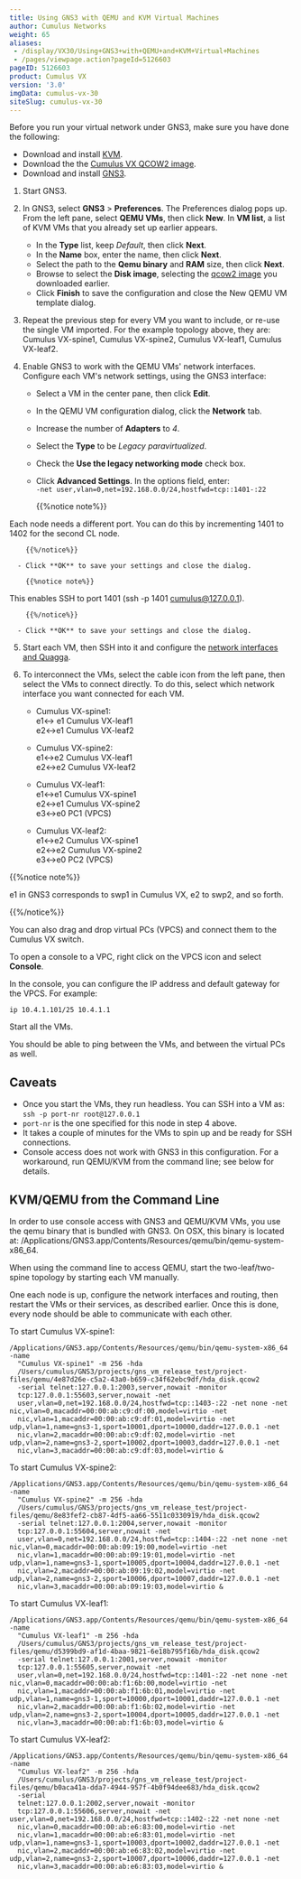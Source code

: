 ```yaml
---
title: Using GNS3 with QEMU and KVM Virtual Machines
author: Cumulus Networks
weight: 65
aliases:
 - /display/VX30/Using+GNS3+with+QEMU+and+KVM+Virtual+Machines
 - /pages/viewpage.action?pageId=5126603
pageID: 5126603
product: Cumulus VX
version: '3.0'
imgData: cumulus-vx-30
siteSlug: cumulus-vx-30
---
```

Before you run your virtual network under GNS3, make sure you have done
the following:

  - Download and install [KVM](http://www.linux-kvm.org/page/Downloads).
  - Download the the [Cumulus VX QCOW2 image](https://cumulusnetworks.com/cumulus-vx/download/).
  - Download and install
    [GNS3](https://community.gns3.com/login.jspa?referer=/community/software/download).

1.  Start GNS3.

2.  In GNS3, select **GNS3** \> **Preferences**. The Preferences dialog
    pops up. From the left pane, select **QEMU VMs**, then click
    **New**. In **VM list**, a list of KVM VMs that you already set up
    earlier appears.
    
      - In the **Type** list, keep *Default*, then click **Next**.
      - In the **Name** box, enter the name, then click **Next**.
      - Select the path to the **Qemu binary** and **RAM** size, then
        click **Next**.
      - Browse to select the **Disk image**, selecting the [qcow2
        image](https://cumulusnetworks.com/cumulus-vx/download/) you
        downloaded earlier.
      - Click **Finish** to save the configuration and close the New
        QEMU VM template dialog.

3.  Repeat the previous step for every VM you want to include, or re-use
    the single VM imported. For the example topology above, they are:
    Cumulus VX-spine1, Cumulus VX-spine2, Cumulus VX-leaf1, Cumulus
    VX-leaf2.

4.  Enable GNS3 to work with the QEMU VMs' network interfaces. Configure
    each VM's network settings, using the GNS3 interface:
    
      - Select a VM in the center pane, then click **Edit**.
      - In the QEMU VM configuration dialog, click the **Network** tab.
      - Increase the number of **Adapters** to *4*.
      - Select the **Type** to be *Legacy paravirtualized*.
      - Check the **Use the legacy networking mode** check box.
      - Click **Advanced Settings**. In the options field, enter:  
        `-net user,vlan=0,net=192.168.0.0/24,hostfwd=tcp::1401-:22`
        
        {{%notice note%}}
        
Each node needs a different port. You can do this by
        incrementing 1401 to 1402 for the second CL node.
        
        {{%/notice%}}
    
      - Click **OK** to save your settings and close the dialog.
        
        {{%notice note%}}
        
This enables SSH to port 1401 (ssh -p 1401 cumulus@127.0.0.1).
        
        {{%/notice%}}
    
      - Click **OK** to save your settings and close the dialog.

5.  Start each VM, then SSH into it and configure the [network
    interfaces and
    Quagga](http://docs.cumulusnetworks.com/display/VX/Configuring+the+Network+Interfaces+and+Quagga).

6.  To interconnect the VMs, select the cable icon from the left pane,
    then select the VMs to connect directly. To do this, select which
    network interface you want connected for each VM.
    
      - Cumulus VX-spine1:  
        e1\<-\> e1 Cumulus VX-leaf1  
        e2\<-\>e1 Cumulus VX-leaf2
    
      - Cumulus VX-spine2:  
        e1\<-\>e2 Cumulus VX-leaf1  
        e2\<-\>e2 Cumulus VX-leaf2
    
      - Cumulus VX-leaf1:  
        e1\<-\>e1 Cumulus VX-spine1  
        e2\<-\>e1 Cumulus VX-spine2  
        e3\<-\>e0 PC1 (VPCS)
    
      - Cumulus VX-leaf2:  
        e1\<-\>e2 Cumulus VX-spine1  
        e2\<-\>e2 Cumulus VX-spine2  
        e3\<-\>e0 PC2 (VPCS)

{{%notice note%}}

e1 in GNS3 corresponds to swp1 in Cumulus VX, e2 to swp2, and so forth.

{{%/notice%}}

You can also drag and drop virtual PCs (VPCS) and connect them to the
Cumulus VX switch.

To open a console to a VPC, right click on the VPCS icon and select
**Console**.

In the console, you can configure the IP address and default gateway for
the VPCS. For example:

    ip 10.4.1.101/25 10.4.1.1

Start all the VMs.

You should be able to ping between the VMs, and between the virtual PCs
as well.

## Caveats

  - Once you start the VMs, they run headless. You can SSH into a VM as:  
    `ssh -p port-nr root@127.0.0.1`
  - `port-nr` is the one specified for this node in step 4 above.
  - It takes a couple of minutes for the VMs to spin up and be ready for
    SSH connections.
  - Console access does not work with GNS3 in this configuration. For a
    workaround, run QEMU/KVM from the command line; see below for
    details.

## KVM/QEMU from the Command Line

In order to use console access with GNS3 and QEMU/KVM VMs, you use the
qemu binary that is bundled with GNS3. On OSX, this binary is located at:
/Applications/GNS3.app/Contents/Resources/qemu/bin/qemu-system-x86\_64.

When using the command line to access QEMU, start the two-leaf/two-spine
topology by starting each VM manually.

One each node is up, configure the network interfaces and routing, 
then restart the VMs or their services, as
described earlier. Once this is done, every node should be able to
communicate with each other.

To start Cumulus VX-spine1:

    /Applications/GNS3.app/Contents/Resources/qemu/bin/qemu-system-x86_64 -name 
      "Cumulus VX-spine1" -m 256 -hda 
      /Users/cumulus/GNS3/projects/gns_vm_release_test/project-files/qemu/4e87d26e-c5a2-43a0-b659-c34f62ebc9df/hda_disk.qcow2 
      -serial telnet:127.0.0.1:2003,server,nowait -monitor 
      tcp:127.0.0.1:55603,server,nowait -net 
      user,vlan=0,net=192.168.0.0/24,hostfwd=tcp::1403-:22 -net none -net nic,vlan=0,macaddr=00:00:ab:c9:df:00,model=virtio -net
      nic,vlan=1,macaddr=00:00:ab:c9:df:01,model=virtio -net udp,vlan=1,name=gns3-1,sport=10001,dport=10000,daddr=127.0.0.1 -net
      nic,vlan=2,macaddr=00:00:ab:c9:df:02,model=virtio -net udp,vlan=2,name=gns3-2,sport=10002,dport=10003,daddr=127.0.0.1 -net
      nic,vlan=3,macaddr=00:00:ab:c9:df:03,model=virtio &

To start Cumulus VX-spine2:

    /Applications/GNS3.app/Contents/Resources/qemu/bin/qemu-system-x86_64 -name 
      "Cumulus VX-spine2" -m 256 -hda 
      /Users/cumulus/GNS3/projects/gns_vm_release_test/project-files/qemu/8e83fef2-cb87-4df5-aa66-5511c0330919/hda_disk.qcow2 
      -serial telnet:127.0.0.1:2004,server,nowait -monitor 
      tcp:127.0.0.1:55604,server,nowait -net 
      user,vlan=0,net=192.168.0.0/24,hostfwd=tcp::1404-:22 -net none -net nic,vlan=0,macaddr=00:00:ab:09:19:00,model=virtio -net
      nic,vlan=1,macaddr=00:00:ab:09:19:01,model=virtio -net udp,vlan=1,name=gns3-1,sport=10005,dport=10004,daddr=127.0.0.1 -net
      nic,vlan=2,macaddr=00:00:ab:09:19:02,model=virtio -net udp,vlan=2,name=gns3-2,sport=10006,dport=10007,daddr=127.0.0.1 -net
      nic,vlan=3,macaddr=00:00:ab:09:19:03,model=virtio &

To start Cumulus VX-leaf1:

    /Applications/GNS3.app/Contents/Resources/qemu/bin/qemu-system-x86_64 -name 
      "Cumulus VX-leaf1" -m 256 -hda 
      /Users/cumulus/GNS3/projects/gns_vm_release_test/project-files/qemu/d5399bd9-af1d-4baa-9821-6e18b795f16b/hda_disk.qcow2 
      -serial telnet:127.0.0.1:2001,server,nowait -monitor 
      tcp:127.0.0.1:55605,server,nowait -net 
      user,vlan=0,net=192.168.0.0/24,hostfwd=tcp::1401-:22 -net none -net nic,vlan=0,macaddr=00:00:ab:f1:6b:00,model=virtio -net
      nic,vlan=1,macaddr=00:00:ab:f1:6b:01,model=virtio -net udp,vlan=1,name=gns3-1,sport=10000,dport=10001,daddr=127.0.0.1 -net
      nic,vlan=2,macaddr=00:00:ab:f1:6b:02,model=virtio -net udp,vlan=2,name=gns3-2,sport=10004,dport=10005,daddr=127.0.0.1 -net
      nic,vlan=3,macaddr=00:00:ab:f1:6b:03,model=virtio &

To start Cumulus VX-leaf2:

    /Applications/GNS3.app/Contents/Resources/qemu/bin/qemu-system-x86_64 -name 
      "Cumulus VX-leaf2" -m 256 -hda 
      /Users/cumulus/GNS3/projects/gns_vm_release_test/project-files/qemu/b0aca41a-dda7-4944-957f-4b0f94dee683/hda_disk.qcow2 
      -serial 
      telnet:127.0.0.1:2002,server,nowait -monitor 
      tcp:127.0.0.1:55606,server,nowait -net user,vlan=0,net=192.168.0.0/24,hostfwd=tcp::1402-:22 -net none -net
      nic,vlan=0,macaddr=00:00:ab:e6:83:00,model=virtio -net 
      nic,vlan=1,macaddr=00:00:ab:e6:83:01,model=virtio -net udp,vlan=1,name=gns3-1,sport=10003,dport=10002,daddr=127.0.0.1 -net
      nic,vlan=2,macaddr=00:00:ab:e6:83:02,model=virtio -net udp,vlan=2,name=gns3-2,sport=10007,dport=10006,daddr=127.0.0.1 -net
      nic,vlan=3,macaddr=00:00:ab:e6:83:03,model=virtio &
